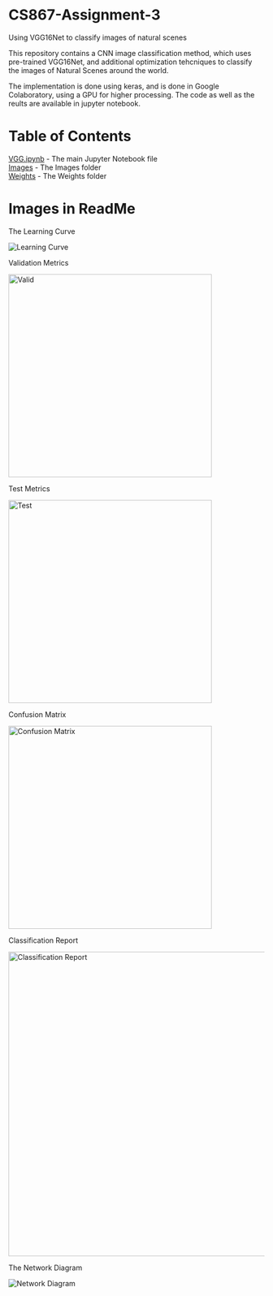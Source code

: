 # CS867-Assignment-3
Using VGG16Net to classify images of natural scenes

This repository contains a CNN image classification method, which uses pre-trained VGG16Net, and additional optimization tehcniques to classify the images of Natural Scenes around the world.

The implementation is done using keras, and is done in Google Colaboratory, using a GPU for higher processing. The code as well as the reults are available in jupyter notebook.

# Table of Contents

[VGG.ipynb](https://github.com/AsadUllah140352/CS867-Assignment-3/blob/main/VGG.ipynb) - The main Jupyter Notebook file <br />
[Images](https://github.com/AsadUllah140352/CS867-Assignment-3/tree/main/images) - The Images folder <br />
[Weights](https://github.com/AsadUllah140352/CS867-Assignment-3/tree/main/vgg16_weights) - The Weights folder 

# Images in ReadMe

The Learning Curve

![Learning Curve](https://user-images.githubusercontent.com/39801145/104790616-8a8d1480-57b9-11eb-834b-f00e47a41861.png)

Validation Metrics

<img width="400" alt="Valid" src="https://user-images.githubusercontent.com/39801145/104791054-1a7f8e00-57bb-11eb-8933-50ecc080ab83.PNG">

Test Metrics

<img width="400" alt="Test" src="https://user-images.githubusercontent.com/39801145/104791177-9b3e8a00-57bb-11eb-9c4e-85e01343d2f3.PNG">

Confusion Matrix

<img width="400" alt="Confusion Matrix" src="https://user-images.githubusercontent.com/39801145/104791212-c032fd00-57bb-11eb-8c84-60bf10125b12.PNG">

Classification Report 

<img width="600" alt="Classification Report" src="https://user-images.githubusercontent.com/39801145/104791258-e789ca00-57bb-11eb-88c3-0bbf94f05cfa.PNG">

The Network Diagram

![Network Diagram](https://user-images.githubusercontent.com/39801145/104790940-988f6500-57ba-11eb-86c1-f794f7f0456a.png)
